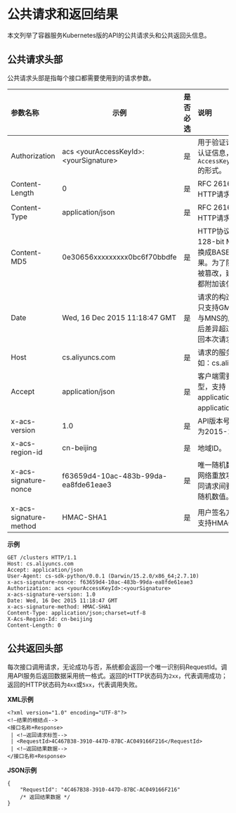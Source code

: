 # 公共请求和返回结果

本文列举了容器服务Kubernetes版的API的公共请求头和公共返回头信息。

## 公共请求头部

公共请求头部是指每个接口都需要使用到的请求参数。

|参数名称|示例|是否必选|说明|
|:---|--|----|:-|
|Authorization|acs <yourAccessKeyId\>:<yourSignature\>|是|用于验证请求合法性的认证信息，采用`AccessKeyId:Signature`的形式。|
|Content-Length|0|是|RFC 2616中定义的HTTP请求内容长度。|
|Content-Type|application/json|是|RFC 2616中定义的HTTP请求内容类型。|
|Content-MD5|0e30656xxxxxxxxx0bc6f70bbdfe|是|HTTP协议消息体的128-bit MD5散列值转换成BASE64编码的结果。为了防止所有请求被篡改，建议所有请求都附加该信息。|
|Date|Wed, 16 Dec 2015 11:18:47 GMT|是|请求的构造时间，目前只支持GMT格式。如果与MNS的服务器时间前后差异超过15分钟将返回本次请求非法。|
|Host|cs.aliyuncs.com|是|请求的服务地址，例如：cs.aliyuncs.com。|
|Accept|application/json|是|客户端需要的返回值类型，支持application/json和application/xml。|
|x-acs-version|1.0|是|API版本号。目前版本号为2015-12-15。|
|x-acs-region-id|cn-beijing|是|地域ID。|
|x-acs-signature-nonce|f63659d4-10ac-483b-99da-ea8fde61eae3|是|唯一随机数，用于防止网络重放攻击。您在不同请求间要使用不同的随机数值。|
|x-acs-signature-method|HMAC-SHA1|是|用户签名方式，目前只支持HMAC-SHA1。|

**示例**

```
GET /clusters HTTP/1.1
Host: cs.aliyuncs.com
Accept: application/json
User-Agent: cs-sdk-python/0.0.1 (Darwin/15.2.0/x86_64;2.7.10)
x-acs-signature-nonce: f63659d4-10ac-483b-99da-ea8fde61eae3
Authorization: acs <yourAccessKeyId>:<yourSignature>
x-acs-signature-version: 1.0
Date: Wed, 16 Dec 2015 11:18:47 GMT
x-acs-signature-method: HMAC-SHA1
Content-Type: application/json;charset=utf-8
X-Acs-Region-Id: cn-beijing
Content-Length: 0
```

## 公共返回头部

每次接口调用请求，无论成功与否，系统都会返回一个唯一识别码RequestId。调用API服务后返回数据采用统一格式。返回的HTTP状态码为`2xx`，代表调用成功；返回的HTTP状态码为`4xx`或`5xx`，代表调用失败。

**XML示例**

```
<?xml version="1.0" encoding="UTF-8"?>
<!—结果的根结点-->
<接口名称+Response>
 | <!—返回请求标签-->
 | <RequestId>4C467B38-3910-447D-87BC-AC049166F216</RequestId>
 | <!—返回结果数据-->
</接口名称+Response>
```

**JSON示例**

```
{
    "RequestId": "4C467B38-3910-447D-87BC-AC049166F216"
    /* 返回结果数据 */
}
```

